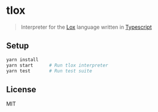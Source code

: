 # tlox

> Interpreter for the [Lox](http://www.craftinginterpreters.com/the-lox-language.html) language written in [Typescript](https://www.typescriptlang.org)

## Setup

```sh
yarn install
yarn start      # Run tlox interpreter
yarn test       # Run test suite
```

## License

MIT